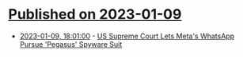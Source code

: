 # [Published on 2023-01-09](index.md)

* [2023-01-09, 18:01:00](https://news.slashdot.org/story/23/01/09/1559216/us-supreme-court-lets-metas-whatsapp-pursue-pegasus-spyware-suit?utm_source=rss1.0mainlinkanon&utm_medium=feed) - [US Supreme Court Lets Meta's WhatsApp Pursue 'Pegasus' Spyware Suit](https://news.slashdot.org/story/23/01/09/1559216/us-supreme-court-lets-metas-whatsapp-pursue-pegasus-spyware-suit?utm_source=rss1.0mainlinkanon&utm_medium=feed)
